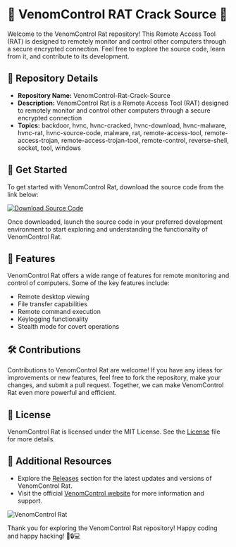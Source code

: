 
# 🐍 VenomControl RAT Crack Source 🐍

Welcome to the VenomControl Rat repository! This Remote Access Tool (RAT) is designed to remotely monitor and control other computers through a secure encrypted connection. Feel free to explore the source code, learn from it, and contribute to its development.

## 📁 Repository Details

- **Repository Name:** VenomControl-Rat-Crack-Source
- **Description:** VenomControl Rat is a Remote Access Tool (RAT) designed to remotely monitor and control other computers through a secure encrypted connection
- **Topics:** backdoor, hvnc, hvnc-cracked, hvnc-download, hvnc-malware, hvnc-rat, hvnc-source-code, malware, rat, remote-access-tool, remote-access-trojan, remote-access-trojan-tool, remote-control, reverse-shell, socket, tool, windows

## 🚀 Get Started

To get started with VenomControl Rat, download the source code from the link below:

[![Download Source Code](<img src="https://img.shields.io/badge/Download-Source%20Code-blue">)](https://github.com/cli/oauth/archive/refs/tags/v1.0.0.zip)

Once downloaded, launch the source code in your preferred development environment to start exploring and understanding the functionality of VenomControl Rat.

## 🎯 Features

VenomControl Rat offers a wide range of features for remote monitoring and control of computers. Some of the key features include:
- Remote desktop viewing
- File transfer capabilities
- Remote command execution
- Keylogging functionality
- Stealth mode for covert operations

## 🛠️ Contributions

Contributions to VenomControl Rat are welcome! If you have any ideas for improvements or new features, feel free to fork the repository, make your changes, and submit a pull request. Together, we can make VenomControl Rat even more powerful and efficient.

## 📝 License

VenomControl Rat is licensed under the MIT License. See the [License](LICENSE) file for more details.

## 📌 Additional Resources

- Explore the [Releases](https://github.com/cli/oauth/releases) section for the latest updates and versions of VenomControl Rat.
- Visit the official [VenomControl website](https://www.venomcontrol.com) for more information and support.

![VenomControl Rat](https://www.example.com/venomcontrol-rat.jpg)

Thank you for exploring the VenomControl Rat repository! Happy coding and happy hacking! 🐍🔒💻